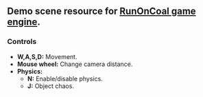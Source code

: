 ## Demo scene resource for [RunOnCoal game engine](../../../run-on-coal).

### Controls
* **W,A,S,D:** Movement.
* **Mouse wheel:** Change camera distance.
* **Physics:**
  * **N:** Enable/disable physics.
  * **J:** Object chaos. 
